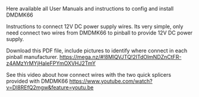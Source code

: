 
Here available all User Manuals and instructions to config and install DMDMK66

Instructions to connect 12V DC power supply wires. Its very simple, only need connect two wires from DMDMK66 to pinball to provide 12V DC power supply. 

Download this PDF file, include pictures to identify where connect in each pinball manufacturer.
https://mega.nz/#!8MlQVJTQ!2ITdOlmNDZnCtFR-z4AMzYrMYjHaIeFPYmOXVHJ2TmY

See this video about how connect wires with the two quick splicers provided with DMDMK66
https://www.youtube.com/watch?v=Dl8REfQ2mgw&feature=youtu.be
